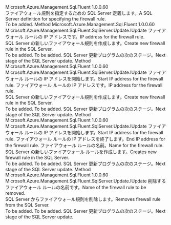<Type Name="IWithFirewallRule" FullName="Microsoft.Azure.Management.Sql.Fluent.SqlServer.Update.IWithFirewallRule">
  <TypeSignature Language="C#" Value="public interface IWithFirewallRule" />
  <TypeSignature Language="ILAsm" Value=".class public interface auto ansi abstract IWithFirewallRule" />
  <TypeSignature Language="DocId" Value="T:Microsoft.Azure.Management.Sql.Fluent.SqlServer.Update.IWithFirewallRule" />
  <TypeSignature Language="VB.NET" Value="Public Interface IWithFirewallRule" />
  <TypeSignature Language="F#" Value="type IWithFirewallRule = interface" />
  <AssemblyInfo>
    <AssemblyName>Microsoft.Azure.Management.Sql.Fluent</AssemblyName>
    <AssemblyVersion>1.0.0.60</AssemblyVersion>
  </AssemblyInfo>
  <Interfaces />
  <Docs>
    <summary>
            <span data-ttu-id="da07d-101">ファイアウォール規則を指定するための SQL Server 定義します。</span><span class="sxs-lookup"><span data-stu-id="da07d-101">A SQL Server definition for specifying the firewall rule.</span></span>
            </summary>
    <remarks>To be added.</remarks>
  </Docs>
  <Members>
    <Member MemberName="WithNewFirewallRule">
      <MemberSignature Language="C#" Value="public Microsoft.Azure.Management.Sql.Fluent.SqlServer.Update.IUpdate WithNewFirewallRule (string ipAddress);" />
      <MemberSignature Language="ILAsm" Value=".method public hidebysig newslot virtual instance class Microsoft.Azure.Management.Sql.Fluent.SqlServer.Update.IUpdate WithNewFirewallRule(string ipAddress) cil managed" />
      <MemberSignature Language="DocId" Value="M:Microsoft.Azure.Management.Sql.Fluent.SqlServer.Update.IWithFirewallRule.WithNewFirewallRule(System.String)" />
      <MemberSignature Language="VB.NET" Value="Public Function WithNewFirewallRule (ipAddress As String) As IUpdate" />
      <MemberSignature Language="F#" Value="abstract member WithNewFirewallRule : string -&gt; Microsoft.Azure.Management.Sql.Fluent.SqlServer.Update.IUpdate" Usage="iWithFirewallRule.WithNewFirewallRule ipAddress" />
      <MemberType>Method</MemberType>
      <AssemblyInfo>
        <AssemblyName>Microsoft.Azure.Management.Sql.Fluent</AssemblyName>
        <AssemblyVersion>1.0.0.60</AssemblyVersion>
      </AssemblyInfo>
      <ReturnValue>
        <ReturnType>Microsoft.Azure.Management.Sql.Fluent.SqlServer.Update.IUpdate</ReturnType>
      </ReturnValue>
      <Parameters>
        <Parameter Name="ipAddress" Type="System.String" />
      </Parameters>
      <Docs>
        <param name="ipAddress"><span data-ttu-id="da07d-102">ファイアウォール ルールの IP アドレスです。</span><span class="sxs-lookup"><span data-stu-id="da07d-102">IP address for the firewall rule.</span></span></param>
        <summary>
            <span data-ttu-id="da07d-103">SQL Server の新しいファイアウォール規則を作成します。</span><span class="sxs-lookup"><span data-stu-id="da07d-103">Create new firewall rule in the SQL Server.</span></span>
            </summary>
        <returns>To be added.</returns>
        <remarks>To be added.</remarks>
        <return><span data-ttu-id="da07d-104">SQL Server 更新プログラムの次のステージ。</span><span class="sxs-lookup"><span data-stu-id="da07d-104">Next stage of the SQL Server update.</span></span></return>
      </Docs>
    </Member>
    <Member MemberName="WithNewFirewallRule">
      <MemberSignature Language="C#" Value="public Microsoft.Azure.Management.Sql.Fluent.SqlServer.Update.IUpdate WithNewFirewallRule (string startIPAddress, string endIPAddress);" />
      <MemberSignature Language="ILAsm" Value=".method public hidebysig newslot virtual instance class Microsoft.Azure.Management.Sql.Fluent.SqlServer.Update.IUpdate WithNewFirewallRule(string startIPAddress, string endIPAddress) cil managed" />
      <MemberSignature Language="DocId" Value="M:Microsoft.Azure.Management.Sql.Fluent.SqlServer.Update.IWithFirewallRule.WithNewFirewallRule(System.String,System.String)" />
      <MemberSignature Language="VB.NET" Value="Public Function WithNewFirewallRule (startIPAddress As String, endIPAddress As String) As IUpdate" />
      <MemberSignature Language="F#" Value="abstract member WithNewFirewallRule : string * string -&gt; Microsoft.Azure.Management.Sql.Fluent.SqlServer.Update.IUpdate" Usage="iWithFirewallRule.WithNewFirewallRule (startIPAddress, endIPAddress)" />
      <MemberType>Method</MemberType>
      <AssemblyInfo>
        <AssemblyName>Microsoft.Azure.Management.Sql.Fluent</AssemblyName>
        <AssemblyVersion>1.0.0.60</AssemblyVersion>
      </AssemblyInfo>
      <ReturnValue>
        <ReturnType>Microsoft.Azure.Management.Sql.Fluent.SqlServer.Update.IUpdate</ReturnType>
      </ReturnValue>
      <Parameters>
        <Parameter Name="startIPAddress" Type="System.String" />
        <Parameter Name="endIPAddress" Type="System.String" />
      </Parameters>
      <Docs>
        <param name="startIPAddress"><span data-ttu-id="da07d-105">ファイアウォール ルールの IP アドレスを開始します。</span><span class="sxs-lookup"><span data-stu-id="da07d-105">Start IP address for the firewall rule.</span></span></param>
        <param name="endIPAddress"><span data-ttu-id="da07d-106">ファイアウォール ルールの IP アドレスです。</span><span class="sxs-lookup"><span data-stu-id="da07d-106">IP address for the firewall rule.</span></span></param>
        <summary>
            <span data-ttu-id="da07d-107">SQL Server の新しいファイアウォール規則を作成します。</span><span class="sxs-lookup"><span data-stu-id="da07d-107">Create new firewall rule in the SQL Server.</span></span>
            </summary>
        <returns>To be added.</returns>
        <remarks>To be added.</remarks>
        <return><span data-ttu-id="da07d-108">SQL Server 更新プログラムの次のステージ。</span><span class="sxs-lookup"><span data-stu-id="da07d-108">Next stage of the SQL Server update.</span></span></return>
      </Docs>
    </Member>
    <Member MemberName="WithNewFirewallRule">
      <MemberSignature Language="C#" Value="public Microsoft.Azure.Management.Sql.Fluent.SqlServer.Update.IUpdate WithNewFirewallRule (string startIPAddress, string endIPAddress, string firewallRuleName);" />
      <MemberSignature Language="ILAsm" Value=".method public hidebysig newslot virtual instance class Microsoft.Azure.Management.Sql.Fluent.SqlServer.Update.IUpdate WithNewFirewallRule(string startIPAddress, string endIPAddress, string firewallRuleName) cil managed" />
      <MemberSignature Language="DocId" Value="M:Microsoft.Azure.Management.Sql.Fluent.SqlServer.Update.IWithFirewallRule.WithNewFirewallRule(System.String,System.String,System.String)" />
      <MemberSignature Language="VB.NET" Value="Public Function WithNewFirewallRule (startIPAddress As String, endIPAddress As String, firewallRuleName As String) As IUpdate" />
      <MemberSignature Language="F#" Value="abstract member WithNewFirewallRule : string * string * string -&gt; Microsoft.Azure.Management.Sql.Fluent.SqlServer.Update.IUpdate" Usage="iWithFirewallRule.WithNewFirewallRule (startIPAddress, endIPAddress, firewallRuleName)" />
      <MemberType>Method</MemberType>
      <AssemblyInfo>
        <AssemblyName>Microsoft.Azure.Management.Sql.Fluent</AssemblyName>
        <AssemblyVersion>1.0.0.60</AssemblyVersion>
      </AssemblyInfo>
      <ReturnValue>
        <ReturnType>Microsoft.Azure.Management.Sql.Fluent.SqlServer.Update.IUpdate</ReturnType>
      </ReturnValue>
      <Parameters>
        <Parameter Name="startIPAddress" Type="System.String" />
        <Parameter Name="endIPAddress" Type="System.String" />
        <Parameter Name="firewallRuleName" Type="System.String" />
      </Parameters>
      <Docs>
        <param name="startIPAddress"><span data-ttu-id="da07d-109">ファイアウォール ルールの IP アドレスを開始します。</span><span class="sxs-lookup"><span data-stu-id="da07d-109">Start IP address for the firewall rule.</span></span></param>
        <param name="endIPAddress"><span data-ttu-id="da07d-110">ファイアウォール ルールの IP アドレスを終了します。</span><span class="sxs-lookup"><span data-stu-id="da07d-110">End IP address for the firewall rule.</span></span></param>
        <param name="firewallRuleName"><span data-ttu-id="da07d-111">ファイアウォール ルールの名前。</span><span class="sxs-lookup"><span data-stu-id="da07d-111">Name for the firewall rule.</span></span></param>
        <summary>
            <span data-ttu-id="da07d-112">SQL Server の新しいファイアウォール ルールを作成します。</span><span class="sxs-lookup"><span data-stu-id="da07d-112">Creates new firewall rule in the SQL Server.</span></span>
            </summary>
        <returns>To be added.</returns>
        <remarks>To be added.</remarks>
        <return><span data-ttu-id="da07d-113">SQL Server 更新プログラムの次のステージ。</span><span class="sxs-lookup"><span data-stu-id="da07d-113">Next stage of the SQL Server update.</span></span></return>
      </Docs>
    </Member>
    <Member MemberName="WithoutFirewallRule">
      <MemberSignature Language="C#" Value="public Microsoft.Azure.Management.Sql.Fluent.SqlServer.Update.IUpdate WithoutFirewallRule (string firewallRuleName);" />
      <MemberSignature Language="ILAsm" Value=".method public hidebysig newslot virtual instance class Microsoft.Azure.Management.Sql.Fluent.SqlServer.Update.IUpdate WithoutFirewallRule(string firewallRuleName) cil managed" />
      <MemberSignature Language="DocId" Value="M:Microsoft.Azure.Management.Sql.Fluent.SqlServer.Update.IWithFirewallRule.WithoutFirewallRule(System.String)" />
      <MemberSignature Language="VB.NET" Value="Public Function WithoutFirewallRule (firewallRuleName As String) As IUpdate" />
      <MemberSignature Language="F#" Value="abstract member WithoutFirewallRule : string -&gt; Microsoft.Azure.Management.Sql.Fluent.SqlServer.Update.IUpdate" Usage="iWithFirewallRule.WithoutFirewallRule firewallRuleName" />
      <MemberType>Method</MemberType>
      <AssemblyInfo>
        <AssemblyName>Microsoft.Azure.Management.Sql.Fluent</AssemblyName>
        <AssemblyVersion>1.0.0.60</AssemblyVersion>
      </AssemblyInfo>
      <ReturnValue>
        <ReturnType>Microsoft.Azure.Management.Sql.Fluent.SqlServer.Update.IUpdate</ReturnType>
      </ReturnValue>
      <Parameters>
        <Parameter Name="firewallRuleName" Type="System.String" />
      </Parameters>
      <Docs>
        <param name="firewallRuleName"><span data-ttu-id="da07d-114">削除するファイアウォール ルールの名前です。</span><span class="sxs-lookup"><span data-stu-id="da07d-114">Name of the firewall rule to be removed.</span></span></param>
        <summary>
            <span data-ttu-id="da07d-115">SQL Server からファイアウォール規則を削除します。</span><span class="sxs-lookup"><span data-stu-id="da07d-115">Removes firewall rule from the SQL Server.</span></span>
            </summary>
        <returns>To be added.</returns>
        <remarks>To be added.</remarks>
        <return><span data-ttu-id="da07d-116">SQL Server 更新プログラムの次のステージ。</span><span class="sxs-lookup"><span data-stu-id="da07d-116">Next stage of the SQL Server update.</span></span></return>
      </Docs>
    </Member>
  </Members>
</Type>